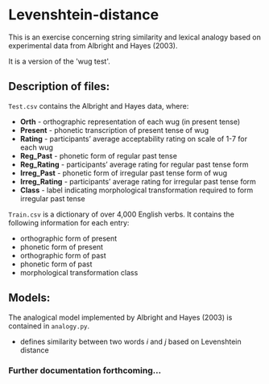 # Levenshtein-distance

This is an exercise concerning string similarity and lexical analogy based on experimental data from Albright and Hayes (2003).

It is a version of the 'wug test'.

## Description of files:

`Test.csv` contains the Albright and Hayes data, where:
- **Orth** - orthographic representation of each wug (in present tense)
- **Present** - phonetic transcription of present tense of wug
- **Rating** - participants’ average acceptability rating on scale of 1-7 for each wug
- **Reg_Past** - phonetic form of regular past tense
- **Reg_Rating** - participants’ average rating for regular past tense form
- **Irreg_Past** - phonetic form of irregular past tense form of wug
- **Irreg_Rating** - participants’ average rating for irregular past tense form
- **Class** - label indicating morphological transformation required to form irregular past tense

`Train.csv` is a dictionary of over 4,000 English verbs. It contains the following information for each entry:
- orthographic form of present
- phonetic form of present
- orthographic form of past
- phonetic form of past
- morphological transformation class

## Models:

The analogical model implemented by Albright and Hayes (2003) is contained in `analogy.py`.
* defines similarity between two words *i* and *j* based on Levenshtein distance

### Further documentation forthcoming...
